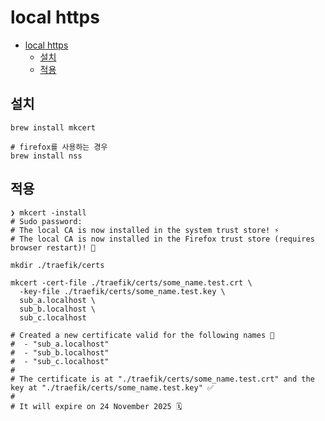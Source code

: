 # local https

- [local https](#local-https)
    - [설치](#설치)
    - [적용](#적용)

## 설치

```shell
brew install mkcert

# firefox를 사용하는 경우
brew install nss
```

## 적용

```shell
❯ mkcert -install
# Sudo password:
# The local CA is now installed in the system trust store! ⚡️
# The local CA is now installed in the Firefox trust store (requires browser restart)! 🦊
```

```shell
mkdir ./traefik/certs

mkcert -cert-file ./traefik/certs/some_name.test.crt \
  -key-file ./traefik/certs/some_name.test.key \
  sub_a.localhost \
  sub_b.localhost \
  sub_c.localhost

# Created a new certificate valid for the following names 📜
#  - "sub_a.localhost"
#  - "sub_b.localhost"
#  - "sub_c.localhost"
#
# The certificate is at "./traefik/certs/some_name.test.crt" and the key at "./traefik/certs/some_name.test.key" ✅
#
# It will expire on 24 November 2025 🗓
```
